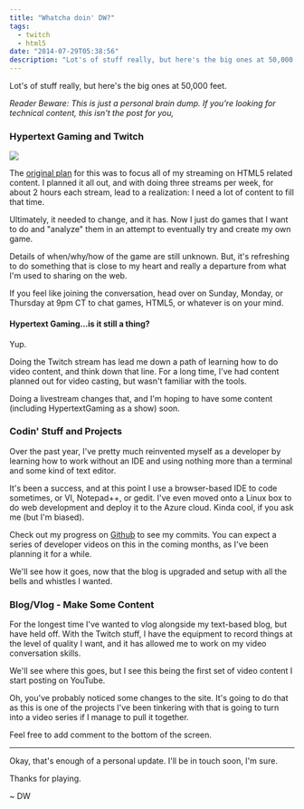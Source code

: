 ```yaml
---
title: "Whatcha doin' DW?"
tags:
  - twitch
  - html5
date: "2014-07-29T05:38:56"
description: "Lot's of stuff really, but here's the big ones at 50,000 feet."
---
```


[1]: glitchicon_purple-128x128.png

Lot's of stuff really, but here's the big ones at 50,000 feet.

_Reader Beware: This is just a personal brain dump. If you're looking for technical content, this isn't the post for you,_

### Hypertext Gaming and Twitch

![][1]

The [original plan](http://http://www.davidwesst.com/hypertext-gaming-starting-june-29/) for this was to focus all of my streaming on HTML5 related content. I planned it all out, and with doing three streams per week, for about 2 hours each stream, lead to a realization: I need a lot of content to fill that time.

Ultimately, it needed to change, and it has. Now I just do games that I want to do and "analyze" them in an attempt to eventually try and create my own game. 

Details of when/why/how of the game are still unknown. But, it's refreshing to do something that is close to my heart and really a departure from what I'm used to sharing on the web.

If you feel like joining the conversation, head over on Sunday, Monday, or Thursday at 9pm CT to chat games, HTML5, or whatever is on your mind.

#### Hypertext Gaming...is it still a thing?

Yup.

Doing the Twitch stream has lead me down a path of learning how to do video content, and think down that line. For a long time, I've had content planned out for video casting, but wasn't familiar with the tools.

Doing a livestream changes that, and I'm hoping to have some content (including HypertextGaming as a show) soon.

### Codin' Stuff and Projects

Over the past year, I've pretty much reinvented myself as a developer by learning how to work without an IDE and using nothing more than a terminal and some kind of text editor.

It's been a success, and at this point I use a browser-based IDE to code sometimes, or VI, Notepad++, or gedit. I've even moved onto a Linux box to do web development and deploy it to the Azure cloud. Kinda cool, if you ask me (but I'm biased).

Check out my progress on [Github](http://github.com/davidwesst) to see my commits. You can expect a series of developer videos on this in the coming months, as I've been planning it for a while.

We'll see how it goes, now that the blog is upgraded and setup with all the bells and whistles I wanted. 

### Blog/Vlog - Make Some Content

For the longest time I've wanted to vlog alongside my text-based blog, but have held off. With the Twitch stuff, I have the equipment to record things at the level of quality I want, and it has allowed me to work on my video conversation skills.

We'll see where this goes, but I see this being the first set of video content I start posting on YouTube.

Oh, you've probably noticed some changes to the site. It's going to do that as this is one of the projects I've been tinkering with that is going to turn into a video series if I manage to pull it together.

Feel free to add comment to the bottom of the screen.

* * *

Okay, that's enough of a personal update. I'll be in touch soon, I'm sure.

Thanks for playing.

~ DW
